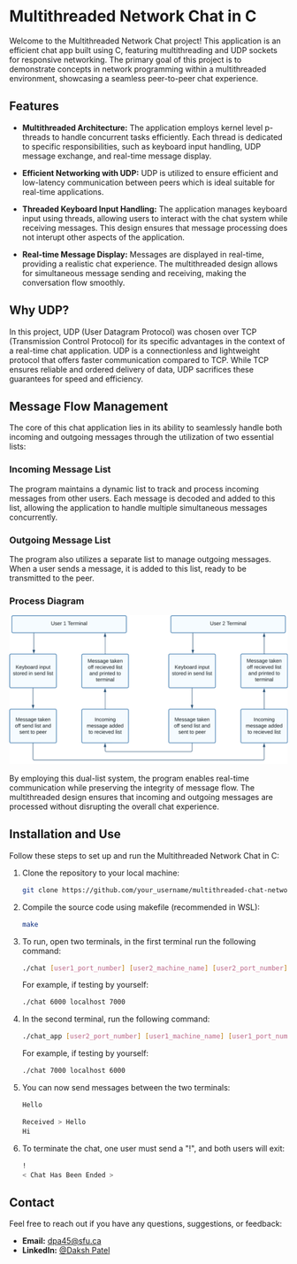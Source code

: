 # Multithreaded Network Chat in C

Welcome to the Multithreaded Network Chat project! This application is an efficient chat app built using C, featuring multithreading and UDP sockets for responsive networking. The primary goal of this project is to demonstrate concepts in network programming within a multithreaded environment, showcasing a seamless peer-to-peer chat experience.

## Features

- **Multithreaded Architecture:** The application employs kernel level p-threads to handle concurrent tasks efficiently. Each thread is dedicated to specific responsibilities, such as keyboard input handling, UDP message exchange, and real-time message display.

- **Efficient Networking with UDP:** UDP is utilized to ensure efficient and low-latency communication between peers which is ideal suitable for real-time applications.

- **Threaded Keyboard Input Handling:** The application manages keyboard input using threads, allowing users to interact with the chat system while receiving messages. This design ensures that message processing does not interupt other aspects of the application.

- **Real-time Message Display:** Messages are displayed in real-time, providing a realistic chat experience. The multithreaded design allows for simultaneous message sending and receiving, making the conversation flow smoothly.

## Why UDP?

In this project, UDP (User Datagram Protocol) was chosen over TCP (Transmission Control Protocol) for its specific advantages in the context of a real-time chat application. UDP is a connectionless and lightweight protocol that offers faster communication compared to TCP. While TCP ensures reliable and ordered delivery of data, UDP sacrifices these guarantees for speed and efficiency.

## Message Flow Management

The core of this chat application lies in its ability to seamlessly handle both incoming and outgoing messages through the utilization of two essential lists:

### Incoming Message List

The program maintains a dynamic list to track and process incoming messages from other users. Each message is decoded and added to this list, allowing the application to handle multiple simultaneous messages concurrently.

### Outgoing Message List

The program also utilizes a separate list to manage outgoing messages. When a user sends a message, it is added to this list, ready to be transmitted to the peer.

### Process Diagram

![UDP Process Graph](images/proccess_diagram.png)

By employing this dual-list system, the program enables real-time communication while preserving the integrity of message flow. The multithreaded design ensures that incoming and outgoing messages are processed without disrupting the overall chat experience.

## Installation and Use

Follow these steps to set up and run the Multithreaded Network Chat in C:

1. Clone the repository to your local machine:

   ```bash
   git clone https://github.com/your_username/multithreaded-chat-networking-c.git
   ```

2. Compile the source code using makefile (recommended in WSL):

   ```bash
   make
   ```

3. To run, open two terminals, in the first terminal run the following command:

   ```bash
   ./chat [user1_port_number] [user2_machine_name] [user2_port_number]
   ```

   For example, if testing by yourself:

   ```bash
   ./chat 6000 localhost 7000
   ```

4. In the second terminal, run the following command:

   ```bash
   ./chat_app [user2_port_number] [user1_machine_name] [user1_port_number]
   ```

   For example, if testing by yourself:

   ```bash
   ./chat 7000 localhost 6000
   ```

5. You can now send messages between the two terminals:

   ```bash
   Hello
   ```

   ```bash
   Received > Hello
   Hi
   ```

6. To terminate the chat, one user must send a "!", and both users will exit:
   ```bash
   !
   < Chat Has Been Ended >
   ```

## Contact

Feel free to reach out if you have any questions, suggestions, or feedback:

- **Email:** dpa45@sfu.ca
- **LinkedIn:** [@Daksh Patel](https://www.linkedin.com/in/daksh-patel-956622290/)

